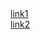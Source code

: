 <html>
  <head>
  </head>
  <body> 
    <a href="public/index.html">link1</a><br />
    <a href="main.js">link2</a>
  </body>
</html>
